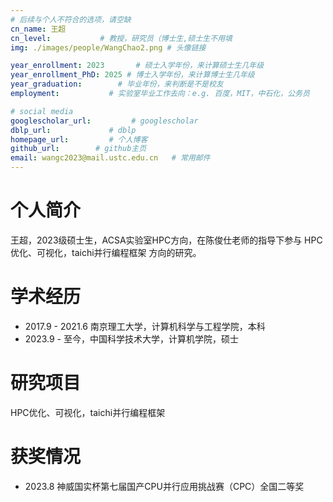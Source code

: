 ```yaml
---
# 后续与个人不符合的选项，请空缺
cn_name: 王超
cn_level:           # 教授，研究员（博士生,硕士生不用填
img: ./images/people/WangChao2.png # 头像链接

year_enrollment: 2023       # 硕士入学年份，来计算硕士生几年级
year_enrollment_PhD: 2025 # 博士入学年份，来计算博士生几年级
year_graduation:        # 毕业年份，来判断是不是校友
employment:           # 实验室毕业工作去向：e.g. 百度，MIT，中石化，公务员

# social media
googlescholar_url:         # googlescholar
dblp_url:             # dblp
homepage_url:         # 个人博客
github_url:        # github主页
email: wangc2023@mail.ustc.edu.cn   # 常用邮件
---
```

# 个人简介

王超，2023级硕士生，ACSA实验室HPC方向，在陈俊仕老师的指导下参与 HPC优化、可视化，taichi并行编程框架 方向的研究。

# 学术经历

* 2017.9 - 2021.6 南京理工大学，计算机科学与工程学院，本科
* 2023.9 - 至今，中国科学技术大学，计算机学院，硕士

# 研究项目

HPC优化、可视化，taichi并行编程框架

# 获奖情况

* 2023.8 神威国实杯第七届国产CPU并行应用挑战赛（CPC）全国二等奖